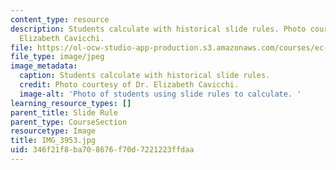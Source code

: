 ```yaml
---
content_type: resource
description: Students calculate with historical slide rules. Photo courtesy of Dr.
  Elizabeth Cavicchi.
file: https://ol-ocw-studio-app-production.s3.amazonaws.com/courses/ec-050-recreate-experiments-from-history-inform-the-future-from-the-past-galileo-january-iap-2010/346f21f8ba708676f70d7221223ffdaa_IMG_3953.jpg
file_type: image/jpeg
image_metadata:
  caption: Students calculate with historical slide rules.
  credit: Photo courtesy of Dr. Elizabeth Cavicchi.
  image-alt: 'Photo of students using slide rules to calculate. '
learning_resource_types: []
parent_title: Slide Rule
parent_type: CourseSection
resourcetype: Image
title: IMG_3953.jpg
uid: 346f21f8-ba70-8676-f70d-7221223ffdaa
---
```

